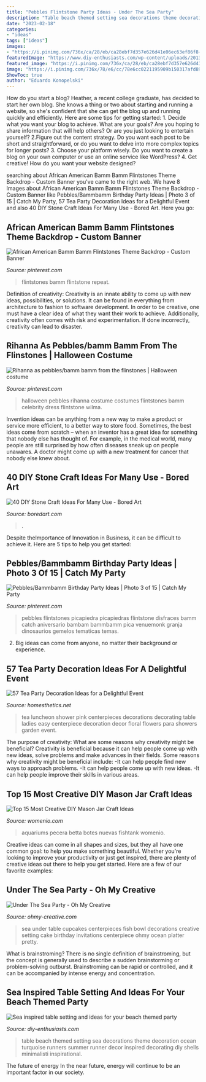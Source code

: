 ```yaml
---
title: "Pebbles Flintstone Party Ideas - Under The Sea Party"
description: "Table beach themed setting sea decorations theme decoration ocean turquoise runners summer runner decor inspired decorating diy shells minimalisti inspirational"
date: "2023-02-18"
categories:
- "ideas"
tags: ["ideas"]
images:
- "https://i.pinimg.com/736x/ca/28/eb/ca28ebf7d357e626d41e06ec63ef86f8--rihanna-dress-rihanna-costume.jpg"
featuredImage: "https://www.diy-enthusiasts.com/wp-content/uploads/2013/05/beach-themed-party-turquoise-table-runner-centerpiese.jpg"
featured_image: "https://i.pinimg.com/736x/ca/28/eb/ca28ebf7d357e626d41e06ec63ef86f8--rihanna-dress-rihanna-costume.jpg"
image: "https://i.pinimg.com/736x/78/e6/cc/78e6cc0221195909b150317afd894990.jpg"
ShowToc: true
author: "Eduardo Konopelski"
---
```



How do you start a blog?
Heather, a recent college graduate, has decided to start her own blog. She knows a thing or two about starting and running a website, so she's confident that she can get the blog up and running quickly and efficiently. Here are some tips for getting started: 1. Decide what you want your blog to achieve. What are your goals? Are you hoping to share information that will help others? Or are you just looking to entertain yourself? 2.Figure out the content strategy. Do you want each post to be short and straightforward, or do you want to delve into more complex topics for longer posts? 3. Choose your platform wisely. Do you want to create a blog on your own computer or use an online service like WordPress? 4. Get creative! How do you want your website designed?

	

		
searching about African American Bamm Bamm Flintstones Theme Backdrop - Custom Banner you've came to the right web. We have 8 Images about African American Bamm Bamm Flintstones Theme Backdrop - Custom Banner like Pebbles/Bammbamm Birthday Party Ideas | Photo 3 of 15 | Catch My Party, 57 Tea Party Decoration Ideas for a Delightful Event and also 40 DIY Stone Craft Ideas For Many Use - Bored Art. Here you go:
		
    
## African American Bamm Bamm Flintstones Theme Backdrop - Custom Banner

<img loading=lazy src="https://i.pinimg.com/736x/78/e6/cc/78e6cc0221195909b150317afd894990.jpg" onerror="this.onerror=null;this.src='https://tse2.mm.bing.net/th?id=OIP.APxUMbkHpOoH0aBq3KZKOAHaHy&amp;pid=15.1';" alt="African American Bamm Bamm Flintstones Theme Backdrop - Custom Banner">

_Source: pinterest.com_

>flintstones bamm flintstone repeat. 

	

Definition of creativity:
Creativity is an innate ability to come up with new ideas, possibilities, or solutions. It can be found in everything from architecture to fashion to software development. In order to be creative, one must have a clear idea of what they want their work to achieve. Additionally, creativity often comes with risk and experimentation. If done incorrectly, creativity can lead to disaster.

    
## Rihanna As Pebbles/bamm Bamm From The Flinstones | Halloween Costume

<img loading=lazy src="https://i.pinimg.com/736x/ca/28/eb/ca28ebf7d357e626d41e06ec63ef86f8--rihanna-dress-rihanna-costume.jpg" onerror="this.onerror=null;this.src='https://tse1.mm.bing.net/th?id=OIP.hAdhJeoTqkEjDji810fMjAHaLH&amp;pid=15.1';" alt="Rihanna as pebbles/bamm bamm from the flinstones | Halloween costume">

_Source: pinterest.com_

>halloween pebbles rihanna costume costumes flintstones bamm celebrity dress flintstone wilma. 

	

Invention ideas can be anything from a new way to make a product or service more efficient, to a better way to store food. Sometimes, the best ideas come from scratch – when an inventor has a great idea for something that nobody else has thought of. For example, in the medical world, many people are still surprised by how often diseases sneak up on people unawares. A doctor might come up with a new treatment for cancer that nobody else knew about.

    
## 40 DIY Stone Craft Ideas For Many Use - Bored Art

<img loading=lazy src="http://www.boredart.com/wp-content/uploads/2016/07/DIY-Stone-Craft-Ideas-7.jpg" onerror="this.onerror=null;this.src='https://tse1.mm.bing.net/th?id=OIP.kiijqju_xsZ9NZmrhb6pUAHaKY&amp;pid=15.1';" alt="40 DIY Stone Craft Ideas For Many Use - Bored Art">

_Source: boredart.com_

>. 

	

Despite theImportance of Innovation in Business, it can be difficult to achieve it. Here are 5 tips to help you get started: 

    
## Pebbles/Bammbamm Birthday Party Ideas | Photo 3 Of 15 | Catch My Party

<img loading=lazy src="https://i.pinimg.com/736x/f1/8c/50/f18c500704c858465a0611a25e3efb39--twins.jpg" onerror="this.onerror=null;this.src='https://tse3.mm.bing.net/th?id=OIP.85lUPwwboTnWUYBFhaIGywHaJ3&amp;pid=15.1';" alt="Pebbles/Bammbamm Birthday Party Ideas | Photo 3 of 15 | Catch My Party">

_Source: pinterest.com_

>pebbles flintstones picapiedra picapiedras flintstone disfraces bamm catch aniversario bambam bammbamm pica venuemonk granja dinosaurios gemelos tematicas temas. 

	

2. Big ideas can come from anyone, no matter their background or experience.

    
## 57 Tea Party Decoration Ideas For A Delightful Event

<img loading=lazy src="https://cdn.homesthetics.net/wp-content/uploads/2017/09/15.jpg" onerror="this.onerror=null;this.src='https://tse3.mm.bing.net/th?id=OIP.L3vznEVRN7u2OjEto5VX1wHaJ4&amp;pid=15.1';" alt="57 Tea Party Decoration Ideas for a Delightful Event">

_Source: homesthetics.net_

>tea luncheon shower pink centerpieces decorations decorating table ladies easy centerpiece decoration decor floral flowers para showers garden event. 

	

The purpose of creativity: What are some reasons why creativity might be beneficial?
Creativity is beneficial because it can help people come up with new ideas, solve problems and make advances in their fields. Some reasons why creativity might be beneficial include: 
-It can help people find new ways to approach problems. 
-It can help people come up with new ideas. 
-It can help people improve their skills in various areas.

    
## Top 15 Most Creative DIY Mason Jar Craft Ideas

<img loading=lazy src="https://i0.wp.com/www.womenio.com/wp-content/uploads/2013/02/mason-jar-aquarium.jpg?resize=520%2C720" onerror="this.onerror=null;this.src='https://tse2.mm.bing.net/th?id=OIP.E6aozkFdMkDa_z1Ro9RuMQHaKQ&amp;pid=15.1';" alt="Top 15 Most Creative DIY Mason Jar Craft Ideas">

_Source: womenio.com_

>aquariums pecera betta botes nuevas fishtank womenio. 

	

Creative ideas can come in all shapes and sizes, but they all have one common goal: to help you make something beautiful. Whether you're looking to improve your productivity or just get inspired, there are plenty of creative ideas out there to help you get started. Here are a few of our favorite examples: 

    
## Under The Sea Party - Oh My Creative

<img loading=lazy src="http://www.ohmy-creative.com/wp-content/uploads/2010/02/Under-The-Sea-Centerpiece-and-Table-Setting.-Starfish-Napkin-Ring.jpg" onerror="this.onerror=null;this.src='https://tse4.mm.bing.net/th?id=OIP.uFIoTBzbR2v0HxMnl_n8tQHaJ3&amp;pid=15.1';" alt="Under The Sea Party - Oh My Creative">

_Source: ohmy-creative.com_

>sea under table cupcakes centerpieces fish bowl decorations creative setting cake birthday invitations centerpiece ohmy ocean platter pretty. 

	

What is brainstroming?
There is no single definition of brainstroming, but the concept is generally used to describe a sudden brainstorming or problem-solving outburst. Brainstroming can be rapid or controlled, and it can be accompanied by intense energy and concentration.

    
## Sea Inspired Table Setting And Ideas For Your Beach Themed Party

<img loading=lazy src="https://www.diy-enthusiasts.com/wp-content/uploads/2013/05/beach-themed-party-turquoise-table-runner-centerpiese.jpg" onerror="this.onerror=null;this.src='https://tse4.mm.bing.net/th?id=OIP.MaSJNKfJ6bAJVH0U6n1PygHaHx&amp;pid=15.1';" alt="Sea inspired table setting and ideas for your beach themed party">

_Source: diy-enthusiasts.com_

>table beach themed setting sea decorations theme decoration ocean turquoise runners summer runner decor inspired decorating diy shells minimalisti inspirational. 

	

The future of energy
In the near future, energy will continue to be an important factor in our society.

